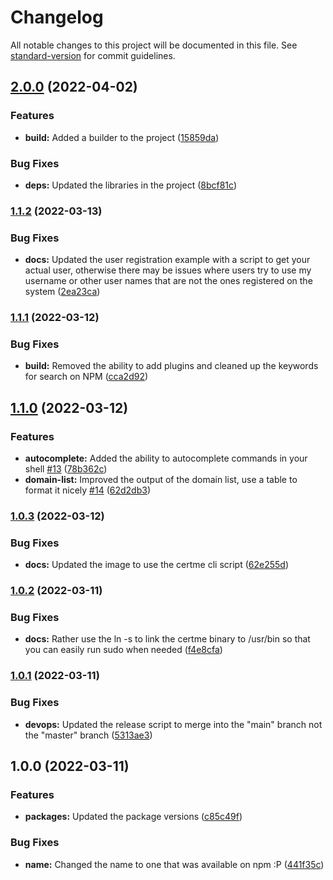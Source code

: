 # Changelog

All notable changes to this project will be documented in this file. See [standard-version](https://github.com/conventional-changelog/standard-version) for commit guidelines.

## [2.0.0](https://github.com/entrostat/certme/compare/v1.1.2...v2.0.0) (2022-04-02)


### Features

* **build:** Added a builder to the project ([15859da](https://github.com/entrostat/certme/commit/15859da162fa398b1c40ffc192fff70cd71160cf))


### Bug Fixes

* **deps:** Updated the libraries in the project ([8bcf81c](https://github.com/entrostat/certme/commit/8bcf81c7e2076bccecc6915f478214012a7cbae4))

### [1.1.2](https://github.com/entrostat/certme/compare/v1.1.1...v1.1.2) (2022-03-13)


### Bug Fixes

* **docs:** Updated the user registration example with a script to get your actual user, otherwise there may be issues where users try to use my username or other user names that are not the ones registered on the system ([2ea23ca](https://github.com/entrostat/certme/commit/2ea23cab3f8ef23af59b7d3d98a144ffeb67169b))

### [1.1.1](https://github.com/entrostat/certme/compare/v1.1.0...v1.1.1) (2022-03-12)


### Bug Fixes

* **build:** Removed the ability to add plugins and cleaned up the keywords for search on NPM ([cca2d92](https://github.com/entrostat/certme/commit/cca2d9263822150e82ec47ce9e5cc8c75aff791b))

## [1.1.0](https://github.com/entrostat/certme/compare/v1.0.3...v1.1.0) (2022-03-12)


### Features

* **autocomplete:** Added the ability to autocomplete commands in your shell [#13](https://github.com/entrostat/certme/issues/13) ([78b362c](https://github.com/entrostat/certme/commit/78b362c358ebee60eca229c8867c7c0672c0af25))
* **domain-list:** Improved the output of the domain list, use a table to format it nicely [#14](https://github.com/entrostat/certme/issues/14) ([62d2db3](https://github.com/entrostat/certme/commit/62d2db3f0707c538458018c9d96948f92f2bf413))

### [1.0.3](https://github.com/Kerren-Entrostat/certme/compare/v1.0.2...v1.0.3) (2022-03-12)


### Bug Fixes

* **docs:** Updated the image to use the certme cli script ([62e255d](https://github.com/Kerren-Entrostat/certme/commit/62e255d74773f8ce7c96e0849562820c2bc00744))

### [1.0.2](https://github.com/Kerren-Entrostat/certme/compare/v1.0.1...v1.0.2) (2022-03-11)


### Bug Fixes

* **docs:** Rather use the ln -s to link the certme binary to /usr/bin so that you can easily run sudo when needed ([f4e8cfa](https://github.com/Kerren-Entrostat/certme/commit/f4e8cfab3d1b70101678d8f33cf44fd45e8d0f89))

### [1.0.1](https://github.com/Kerren-Entrostat/certme/compare/v1.0.0...v1.0.1) (2022-03-11)


### Bug Fixes

* **devops:** Updated the release script to merge into the "main" branch not the "master" branch ([5313ae3](https://github.com/Kerren-Entrostat/certme/commit/5313ae379828bb05323bcd5627c3563c3b155a4b))

## 1.0.0 (2022-03-11)


### Features

* **packages:** Updated the package versions ([c85c49f](https://github.com/Kerren-Entrostat/certme/commit/c85c49f48140f8299f00fd3a68400306b76cc157))


### Bug Fixes

* **name:** Changed the name to one that was available on npm :P ([441f35c](https://github.com/Kerren-Entrostat/certme/commit/441f35cfdd90966467e3b3a25bbab4df0be672e1))

